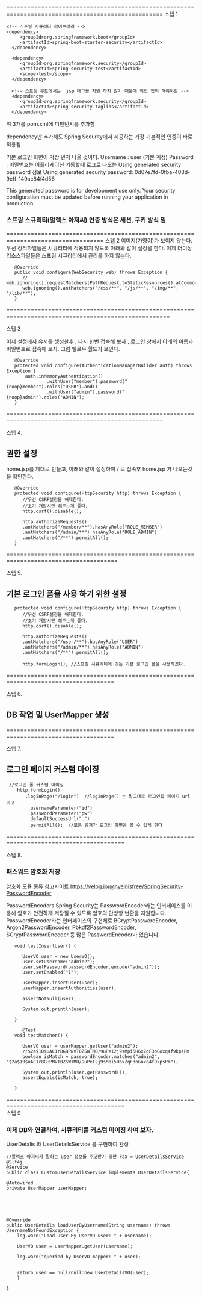 ===================================================================================================
스텝 1
	
	<!-- 스프링 시큐리티 라이브러리 -->
	<dependency>
         <groupId>org.springframework.boot</groupId>
         <artifactId>spring-boot-starter-security</artifactId>
      </dependency>
      
      <dependency>
         <groupId>org.springframework.security</groupId>
         <artifactId>spring-security-test</artifactId>
         <scope>test</scope>
      </dependency>
      
      <!-- 스프링 부트에서는  jsp 태그를 지원 하지 않기 때문에 직접 입력 해야야함 -->
      <dependency>
         <groupId>org.springframework.security</groupId>
         <artifactId>spring-security-taglibs</artifactId>
      </dependency>
      
위 3개를 pom.xml에 디펜던시를 추가함

dependency만 추가해도 Spring Security에서 제공하는 가장 기본적인 인증이 바로 적용됨

기본 로그인 화면이 가장 먼저 나올 것이다.
Username : user (기본 계정)
Password : 비밀번호는 어플리케이션 기동할때 로그로 나오는 Using generated security password 정보
Using generated security password: 0d07e7fd-0fba-403d-9eff-149ac84f4d56

This generated password is for development use only. Your security configuration must be updated before running your application in production.

### 스프링 스큐리티(알렉스 아저씨) 인증 방식은 세션, 쿠키 방식 임

==================================================================================
스텝 2
   이미지(가영이)가 보이지 않는다.
   우선 정적파일들은 시큐리티에 적용되지 않도록 아래와 같이 설정을 한다.
   이제 더이상 리소스파일들은 스프링 시큐리티에서 관리를 하지 않는다.   


	   @Override
	   public void configure(WebSecurity web) throws Exception {
	      // web.ignoring().requestMatchers(PathRequest.toStaticResources().atCommonLocatio());
	      web.ignoring().antMatchers("/css/**", "/js/**", "/img/**", "/lib/**");
	   }
=====================================================================================================

스텝 3

이제 설정에서 유저를 생성한후 , 다시 한번 접속해 보자 , 로그인 창에서 아래의 이름과 비밀번호로 접속해 보자. 그럼 헬로우 월드가 보인다.
   
	   @Override
	   protected void configure(AuthenticationManagerBuilder auth) throws Exception {
	       auth.inMemoryAuthentication()
	               .withUser("member").password("{noop}member").roles("USER").and()
	               .withUser("admin").password("{noop}admin").roles("ADMIN");
	   }
===================================================================================================

스텝 4.

## 권한 설정

home.jsp를 제대로 만들고, 아래와 같이 설정하여 / 로 접속후 home.jsp 가 나오는것을 확인한다.

	   @Override
	   protected void configure(HttpSecurity http) throws Exception {
	      //우선 CSRF설정을 해제한다.
	      //초기 개발시만 해주는게 좋다.
	      http.csrf().disable();
      
	      http.authorizeRequests()
	      .antMatchers("/member/**").hasAnyRole("ROLE_MEMBER") 
	      .antMatchers("/admin/**").hasAnyRole("ROLE_ADMIN")
	      .antMatchers("/**").permitAll();      
	   }

======================================================================================

스텝 5.

## 기본 로그인 폼을 사용 하기 위한 설정
	   protected void configure(HttpSecurity http) throws Exception {
	      //우선 CSRF설정을 해제한다.
	      //초기 개발시만 해주는게 좋다.
	      http.csrf().disable();
	      
	      http.authorizeRequests()
	      .antMatchers("/user/**").hasAnyRole("USER") 
	      .antMatchers("/admin/**").hasAnyRole("ADMIN")
	      .antMatchers("/**").permitAll();
	      
	      http.formLogin(); //스프링 시큐리티에 있는 기본 로그인 폼을 사용하겠다.
	      
=====================================================================================	      
	      
스텝 6.

## DB 작업 및 UserMapper 생성	      
	      
=====================================================================================		      
	      
스텝 7.

## 로그인 페이지 커스텀 마이징

	 //로그인 폼 커스텀 마이징
        http.formLogin()
           .loginPage("/login")  //loginPage() 는 말그대로 로그인할 페이지 url 이고
            .usernameParameter("id")
            .passwordParameter("pw")
            .defaultSuccessUrl(".")
            .permitAll();  //모든 유저가 로그인 화면은 볼 수 있게 한다
            
            
========================================================================================            

스텝 8.

###  패스워드 암호화 저장

암호화 모듈 종류 참고사이트
https://velog.io/@hyeinisfree/SpringSecurity-PasswordEncoder

PasswordEncoders
Spring Security는 PasswordEncoder라는 인터페이스를 이용해 암호가 안전하게 저장될 수 있도록 암호의 단방향 변환을 지원합니다. 
PasswordEncoder라는 인터페이스의 구현체로 BCryptPasswordEncoder, Argon2PasswordEncoder, Pbkdf2PasswordEncoder, SCryptPasswordEncoder 등 많은 PasswordEncoder가 있습니다. 


	   void testInsertUser() {
	      
	      UserVO user = new UserVO();
	      user.setUsername("admin2");
	      user.setPassword(passwordEncoder.encode("admin2"));
	      user.setEnabled("1");
	      
	      userMapper.insertUser(user);
	      userMapper.insertAuthorities(user);      
	         
	      assertNotNull(user);
	      
	      System.out.println(user);
	      
	   }
	   
	      @Test
	   void testMatcher() {
	      
	      UserVO user = userMapper.getUser("admin2");
	      //$2a$10$uAC1r8GHPNVT0ZSWTMO/9uPeI2j9sMpi5H6xZqF3oGoxq4f9kpsPm
	      boolean isMatch = passwordEncoder.matches("admin2", "$2a$10$uAC1r8GHPNVT0ZSWTMO/9uPeI2j9sMpi5H6xZqF3oGoxq4f9kpsPm");
	      
	      System.out.println(user.getPassword());
	      assertEquals(isMatch, true);
	      
	   }
   
 ========================================================================================      
스텝 9

### 이제 DB와 연결하여, 시큐리티를 커스텀 마이징 하여 보자.	

  UserDetalis 와 UserDetailsService 를 구현하여 완성    

	//알렉스 아저씨가 말하는 user 정보를 주고받기 위한 Fax = UserDetailsService
	@Slf4j
	@Service
	public class CustomUserDetailsService implements UserDetailsService{
		
	@Autowired
	private UserMapper userMapper;
	
	
	
	
	
	@Override
	public UserDetails loadUserByUsername(String username) throws UsernameNotFoundException {
		log.warn("Load User By UserVO user: " + username);
		
		UserVO user = userMapper.getUser(username);
		
		log.warn("queried by UserVO mapper: " + user);
		
		
		return user == null?null:new UserDetailsVO(user);
		}
	
	}	      

